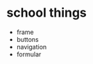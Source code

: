 <h1>school things</h1>
<ul>
  <li>frame</li>
  <li>buttons</li>
  <li>navigation</li>
  <li>formular</li>
</ul>
